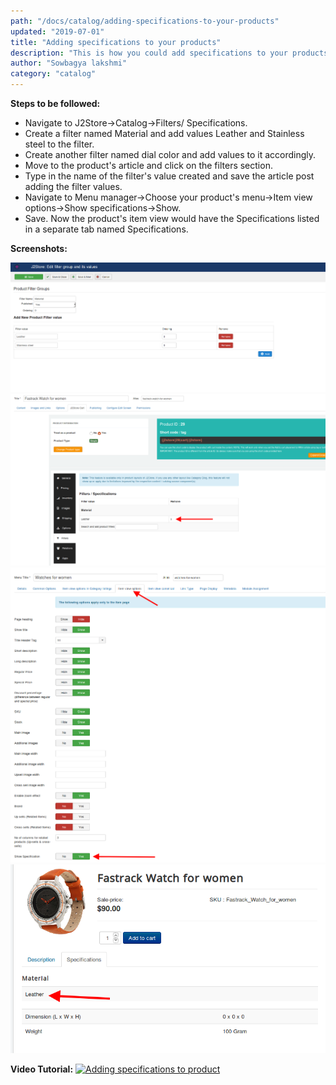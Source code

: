```yaml
---
path: "/docs/catalog/adding-specifications-to-your-products"
updated: "2019-07-01"
title: "Adding specifications to your products"
description: "This is how you could add specifications to your products"
author: "Sowbagya lakshmi"
category: "catalog"
---
```

**Steps to be followed:**

- Navigate to J2Store->Catalog->Filters/ Specifications.
- Create a filter named Material and add values Leather and Stainless steel to the filter.
- Create another filter named dial color and add values to it accordingly.
- Move to the product's article and click on the filters section. 
- Type in the name of the filter's value created and save the article post adding the filter values.
- Navigate to Menu manager->Choose your product's menu->Item view options->Show specifications->Show.
- Save. Now the product's item view would have the Specifications listed in a separate tab named Specifications.

**Screenshots:**

![Creating filters](../../images/catalog/adding-specs-to-pro/creatingfilters.png)
![Specifications to product](../../images/catalog/adding-specs-to-pro/specstoproduct.png)
![Menu settings](../../images/catalog/adding-specs-to-pro/settingsinmenu.png)
![Frontend](../../images/catalog/adding-specs-to-pro/specsinfront.png)

**Video Tutorial:**
[![Adding specifications to product](https://img.youtube.com/vi/51J1UkeRu3Y/0.jpg)](https://youtu.be/-zUJxAMT9KE "Adding specifications to product")
